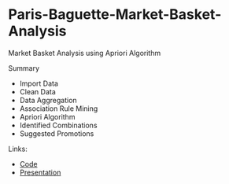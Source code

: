 # Paris-Baguette-Market-Basket-Analysis
Market Basket Analysis using Apriori Algorithm

Summary
- Import Data
- Clean Data
- Data Aggregation
- Association Rule Mining
- Apriori Algorithm
- Identified Combinations
- Suggested Promotions

Links:
- [Code](https://github.com/Brianwitarsa/Paris-Baguette-Market-Basket-Analysis/blob/main/Paris_Baguette.ipynb)
- [Presentation](https://github.com/Brianwitarsa/JDSports-RFM-Segmentation/blob/main/JD%20Sports%20RFM%20Segmentation.pdf)
